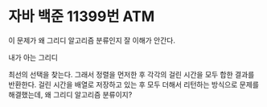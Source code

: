 # 자바 백준 11399번 ATM

이 문제가 왜 그리디 알고리즘 분류인지 잘 이해가 안간다.

내가 아는 그리디

최선의 선택을 찾는다. 그래서 정렬을 먼저한 후 각각의 걸린 시간을 모두 합한 결과를 반환한다.
걸린 시간을 배열로 저장하고 있는 후 모두 더해서 리턴하는 방식으로 문제를 해결했는데, 왜 그리디 알고리즘 분류이지?
